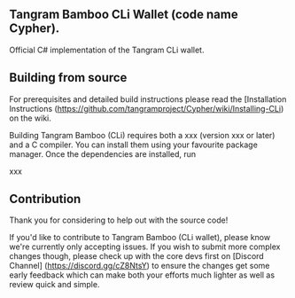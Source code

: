 ## Tangram Bamboo CLi Wallet (code name Cypher).

Official C# implementation of the Tangram CLi wallet.

## Building from source

For prerequisites and detailed build instructions please read the [Installation Instructions (https://github.com/tangramproject/Cypher/wiki/Installing-CLi) on the wiki.

Building Tangram Bamboo (CLi) requires both a xxx (version xxx or later) and a C compiler.
You can install them using your favourite package manager.
Once the dependencies are installed, run

xxx

## Contribution

Thank you for considering to help out with the source code!

If you'd like to contribute to Tangram Bamboo (CLi wallet), please know we're currently only accepting issues. If you wish to submit more
complex changes though, please check up with the core devs first on [Discord Channel] (https://discord.gg/cZ8NtsY) 
to ensure the changes get some early feedback which can make both your efforts much lighter as well as review quick and simple.
